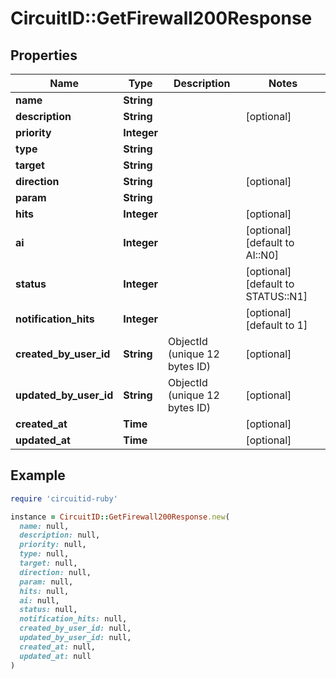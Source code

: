 # CircuitID::GetFirewall200Response

## Properties

| Name | Type | Description | Notes |
| ---- | ---- | ----------- | ----- |
| **name** | **String** |  |  |
| **description** | **String** |  | [optional] |
| **priority** | **Integer** |  |  |
| **type** | **String** |  |  |
| **target** | **String** |  |  |
| **direction** | **String** |  | [optional] |
| **param** | **String** |  |  |
| **hits** | **Integer** |  | [optional] |
| **ai** | **Integer** |  | [optional][default to AI::N0] |
| **status** | **Integer** |  | [optional][default to STATUS::N1] |
| **notification_hits** | **Integer** |  | [optional][default to 1] |
| **created_by_user_id** | **String** | ObjectId (unique 12 bytes ID) | [optional] |
| **updated_by_user_id** | **String** | ObjectId (unique 12 bytes ID) | [optional] |
| **created_at** | **Time** |  | [optional] |
| **updated_at** | **Time** |  | [optional] |

## Example

```ruby
require 'circuitid-ruby'

instance = CircuitID::GetFirewall200Response.new(
  name: null,
  description: null,
  priority: null,
  type: null,
  target: null,
  direction: null,
  param: null,
  hits: null,
  ai: null,
  status: null,
  notification_hits: null,
  created_by_user_id: null,
  updated_by_user_id: null,
  created_at: null,
  updated_at: null
)
```

